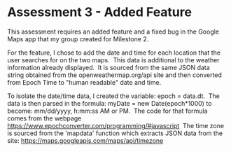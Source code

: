 # Assessment 3 - Added Feature

This assessment requires an added feature and a fixed bug in the Google Maps app that my group created for Milestone 2.  

For the feature, I chose to add the date and time for each location that the user searches for on the two maps. &nbsp;This data is additional to the weather information already displayed. &nbsp;It is sourced from the same JSON data string obtained from the openweathermap.org/api site and then converted from Epoch Time to "human readable" date and time.

To isolate the date/time data, I created the variable: epoch = data.dt. &nbsp;The data is then parsed in the formula: myDate = new Date(epoch*1000) to become: mm/dd/yyyy, h:mm:ss AM or PM. &nbsp;The code for that formula comes from the webpage https://www.epochconverter.com/programming/#javascript &nbsp;The time zone is sourced from the 'mapdata' function which extracts JSON data from the site: https://maps.googleapis.com/maps/api/timezone

